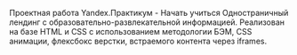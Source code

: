 Проектная работа Yandex.Практикум - Начать учиться
Одностраничный лендинг с образовательно-развлекательной информацией. Реализован на базе HTML и CSS с использованием методологии БЭМ, CSS анимации,
флексбокс верстки, встраемого контента через iframes.

